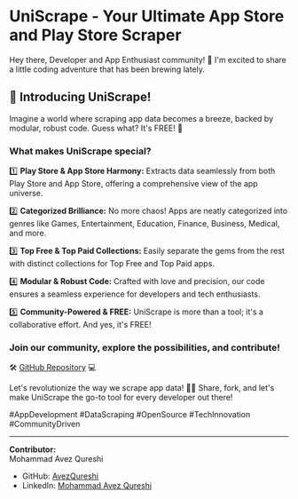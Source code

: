 # UniScrape - Your Ultimate App Store and Play Store Scraper

Hey there, Developer and App Enthusiast community! 👋 I'm excited to share a little coding adventure that has been brewing lately.

## 🌟 Introducing UniScrape!

Imagine a world where scraping app data becomes a breeze, backed by modular, robust code. Guess what? It's FREE! 🚀

### What makes UniScrape special?

1️⃣ **Play Store & App Store Harmony:** Extracts data seamlessly from both Play Store and App Store, offering a comprehensive view of the app universe.

2️⃣ **Categorized Brilliance:** No more chaos! Apps are neatly categorized into genres like Games, Entertainment, Education, Finance, Business, Medical, and more.

3️⃣ **Top Free & Top Paid Collections:** Easily separate the gems from the rest with distinct collections for Top Free and Top Paid apps.

4️⃣ **Modular & Robust Code:** Crafted with love and precision, our code ensures a seamless experience for developers and tech enthusiasts.

5️⃣ **Community-Powered & FREE:** UniScrape is more than a tool; it's a collaborative effort. And yes, it's FREE!

### Join our community, explore the possibilities, and contribute!

🛠 [GitHub Repository](https://github.com/avezqureshi14/play-store-scraper/) 💻

Let's revolutionize the way we scrape app data! 🚀✨ Share, fork, and let's make UniScrape the go-to tool for every developer out there!

#AppDevelopment #DataScraping #OpenSource #TechInnovation #CommunityDriven

---

**Contributor:**  
Mohammad Avez Qureshi  
- GitHub: [AvezQureshi](https://github.com/avezqureshi14)  
- LinkedIn: [Mohammad Avez Qureshi](https://www.linkedin.com/in/avezqureshi14)

